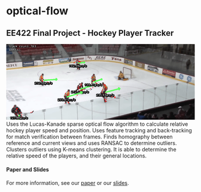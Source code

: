 # optical-flow
## EE422 Final Project - Hockey Player Tracker
![Visualization](data/overlayed_arrows.png)
Uses the Lucas-Kanade sparse optical flow algorithm to calculate relative hockey player speed and position. 
Uses feature tracking and back-tracking for match verification
between frames. Finds homography between reference and current views
and uses RANSAC to determine outliers. Clusters outliers using K-means
clustering. It is able to determine the relative speed of the players, and their general locations.
#### Paper and Slides
For more information, see our [paper](data/Real-Time_Tracking_of_Hockey_Players_with_Amatuer_Video_Tracking.pdf) or our [slides](data/Project_Presentation.pdf).